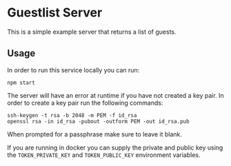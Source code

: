 # Guestlist Server

This is a simple example server that returns a list of guests.

## Usage

In order to run this service locally you can run:

    npm start

The server will have an error at runtime if you have not created a key pair. In order to create a key pair run the following commands:

    ssh-keygen -t rsa -b 2048 -m PEM -f id_rsa
    openssl rsa -in id_rsa -pubout -outform PEM -out id_rsa.pub

When prompted for a passphrase make sure to leave it blank.

If you are running in docker you can supply the private and public key using the `TOKEN_PRIVATE_KEY` and `TOKEN_PUBLIC_KEY` environment variables.

